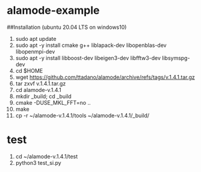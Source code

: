# alamode-example

##Installation (ubuntu 20.04 LTS on windows10)
1. sudo apt update
2. sudo apt -y install cmake g++ liblapack-dev libopenblas-dev libopenmpi-dev 
3. sudo apt -y install libboost-dev libeigen3-dev libfftw3-dev libsymspg-dev
4. cd $HOME
5. wget https://github.com/ttadano/alamode/archive/refs/tags/v.1.4.1.tar.gz
6. tar zxvf v.1.4.1.tar.gz
7. cd alamode-v.1.4.1
8. mkdir _build; cd _build
9. cmake -DUSE_MKL_FFT=no ..
10. make
11. cp -r ~/alamode-v.1.4.1/tools ~/alamode-v.1.4.1/_build/

# test
1. cd ~/alamode-v.1.4.1/test
2. python3 test_si.py